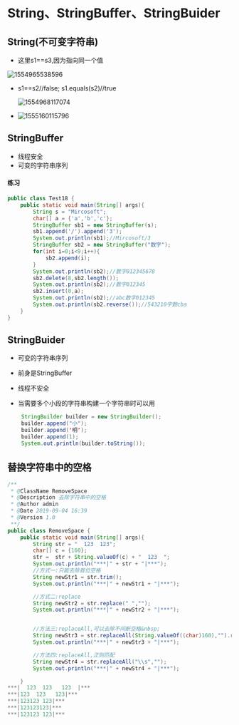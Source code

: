 # String、StringBuffer、StringBuider

## String(不可变字符串)

- 这里s1==s3,因为指向同一个值

![1554965538596](http://ww4.sinaimg.cn/large/006tNc79ly1g4zlks56wlj30q90bhgml.jpg)

- s1==s2//false;       s1.equals(s2)//true

  ![1554968117074](http://ww1.sinaimg.cn/large/006tNc79ly1g4zlkt3gqej30z10bhgmk.jpg)

- ![1555160115796](http://ww1.sinaimg.cn/large/006tNc79ly1g4zlksmnntj30qw0d4q3z.jpg)

## StringBuffer

- 线程安全
- 可变的字符串序列

#### 练习

```java
public class Test18 {
    public static void main(String[] args){
        String s = "Mircosoft";
        char[] a = {'a','b','c'};
        StringBuffer sb1 = new StringBuffer(s);
        sb1.append('/').append('3');
        System.out.println(sb1);//Mircosoft/3
        StringBuffer sb2 = new StringBuffer("数字");
        for(int i=0;i<9;i++){
            sb2.append(i);
        }
        System.out.println(sb2);//数字012345678
        sb2.delete(8,sb2.length());
        System.out.println(sb2);//数字012345
        sb2.insert(0,a);
        System.out.println(sb2);//abc数字012345
        System.out.println(sb2.reverse());//543210字数cba
    }
}
```



## StringBuider

- 可变的字符串序列

- 前身是StringBuffer

- 线程不安全

- 当需要多个小段的字符串构建一个字符串时可以用

  ```java
   StringBuilder builder = new StringBuilder();
   builder.append("小");
   builder.append('明');
   builder.append(1);
   System.out.println(builder.toString());
  ```

## 



## 替换字符串中的空格

```java
/**
 * @ClassName RemoveSpace
 * @Description 去除字符串中的空格
 * @Author admin
 * @Date 2019-09-04 16:39
 * @Version 1.0
 **/
public class RemoveSpace {
    public static void main(String[] args){
        String str = "  123  123";
        char[] c = {160};
        str =  str + String.valueOf(c) + "  123  ";
        System.out.println("***|" + str + "|***");
        //方式一:只能去除首位空格
        String newStr1 = str.trim();
        System.out.println("***|" + newStr1 + "|***");

        //方式二:replace
        String newStr2 = str.replace(" ","");
        System.out.println("***|" + newStr2 + "|***");


        //方法三:replaceAll,可以去除不间断空格&nbsp;
        String newStr3 = str.replaceAll(String.valueOf((char)160),"").replaceAll(" ","");
        System.out.println("***|" + newStr3 + "|***");

        //方法四:replaceAll,正则匹配
        String newStr4 = str.replaceAll("\\s","");
        System.out.println("***|" + newStr4 + "|***");

    }
***|  123  123   123  |***
***|123  123   123|***
***|123123 123|***
***|123123123|***
***|123123 123|***

```

